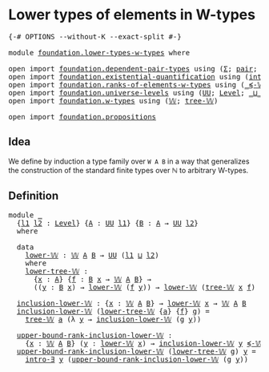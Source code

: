# Lower types of elements in W-types

<pre class="Agda"><a id="47" class="Symbol">{-#</a> <a id="51" class="Keyword">OPTIONS</a> <a id="59" class="Pragma">--without-K</a> <a id="71" class="Pragma">--exact-split</a> <a id="85" class="Symbol">#-}</a>

<a id="90" class="Keyword">module</a> <a id="97" href="foundation.lower-types-w-types.html" class="Module">foundation.lower-types-w-types</a> <a id="128" class="Keyword">where</a>

<a id="135" class="Keyword">open</a> <a id="140" class="Keyword">import</a> <a id="147" href="foundation.dependent-pair-types.html" class="Module">foundation.dependent-pair-types</a> <a id="179" class="Keyword">using</a> <a id="185" class="Symbol">(</a><a id="186" href="foundation-core.dependent-pair-types.html#515" class="Record">Σ</a><a id="187" class="Symbol">;</a> <a id="189" href="foundation-core.dependent-pair-types.html#588" class="InductiveConstructor">pair</a><a id="193" class="Symbol">;</a> <a id="195" href="foundation-core.dependent-pair-types.html#605" class="Field">pr1</a><a id="198" class="Symbol">;</a> <a id="200" href="foundation-core.dependent-pair-types.html#617" class="Field">pr2</a><a id="203" class="Symbol">)</a>
<a id="205" class="Keyword">open</a> <a id="210" class="Keyword">import</a> <a id="217" href="foundation.existential-quantification.html" class="Module">foundation.existential-quantification</a> <a id="255" class="Keyword">using</a> <a id="261" class="Symbol">(</a><a id="262" href="foundation.existential-quantification.html#2238" class="Function">intro-∃</a><a id="269" class="Symbol">)</a>
<a id="271" class="Keyword">open</a> <a id="276" class="Keyword">import</a> <a id="283" href="foundation.ranks-of-elements-w-types.html" class="Module">foundation.ranks-of-elements-w-types</a> <a id="320" class="Keyword">using</a> <a id="326" class="Symbol">(</a><a id="327" href="foundation.ranks-of-elements-w-types.html#1550" class="Function Operator">_≼-𝕎_</a><a id="332" class="Symbol">)</a>
<a id="334" class="Keyword">open</a> <a id="339" class="Keyword">import</a> <a id="346" href="foundation.universe-levels.html" class="Module">foundation.universe-levels</a> <a id="373" class="Keyword">using</a> <a id="379" class="Symbol">(</a><a id="380" href="foundation-core.universe-levels.html#235" class="Primitive">UU</a><a id="382" class="Symbol">;</a> <a id="384" href="Agda.Primitive.html#597" class="Postulate">Level</a><a id="389" class="Symbol">;</a> <a id="391" href="Agda.Primitive.html#810" class="Primitive Operator">_⊔_</a><a id="394" class="Symbol">)</a>
<a id="396" class="Keyword">open</a> <a id="401" class="Keyword">import</a> <a id="408" href="foundation.w-types.html" class="Module">foundation.w-types</a> <a id="427" class="Keyword">using</a> <a id="433" class="Symbol">(</a><a id="434" href="foundation.w-types.html#2266" class="Datatype">𝕎</a><a id="435" class="Symbol">;</a> <a id="437" href="foundation.w-types.html#2335" class="InductiveConstructor">tree-𝕎</a><a id="443" class="Symbol">)</a>

<a id="446" class="Keyword">open</a> <a id="451" class="Keyword">import</a> <a id="458" href="foundation.propositions.html" class="Module">foundation.propositions</a>
</pre>
## Idea

We define by induction a type family over `W A B` in a way that generalizes the construction of the standard finite types over ℕ to arbitrary W-types.

## Definition

<pre class="Agda"><a id="671" class="Keyword">module</a> <a id="678" href="foundation.lower-types-w-types.html#678" class="Module">_</a>
  <a id="682" class="Symbol">{</a><a id="683" href="foundation.lower-types-w-types.html#683" class="Bound">l1</a> <a id="686" href="foundation.lower-types-w-types.html#686" class="Bound">l2</a> <a id="689" class="Symbol">:</a> <a id="691" href="Agda.Primitive.html#597" class="Postulate">Level</a><a id="696" class="Symbol">}</a> <a id="698" class="Symbol">{</a><a id="699" href="foundation.lower-types-w-types.html#699" class="Bound">A</a> <a id="701" class="Symbol">:</a> <a id="703" href="foundation-core.universe-levels.html#235" class="Primitive">UU</a> <a id="706" href="foundation.lower-types-w-types.html#683" class="Bound">l1</a><a id="708" class="Symbol">}</a> <a id="710" class="Symbol">{</a><a id="711" href="foundation.lower-types-w-types.html#711" class="Bound">B</a> <a id="713" class="Symbol">:</a> <a id="715" href="foundation.lower-types-w-types.html#699" class="Bound">A</a> <a id="717" class="Symbol">→</a> <a id="719" href="foundation-core.universe-levels.html#235" class="Primitive">UU</a> <a id="722" href="foundation.lower-types-w-types.html#686" class="Bound">l2</a><a id="724" class="Symbol">}</a>
  <a id="728" class="Keyword">where</a>
  
  <a id="739" class="Keyword">data</a>
    <a id="748" href="foundation.lower-types-w-types.html#748" class="Datatype">lower-𝕎</a> <a id="756" class="Symbol">:</a> <a id="758" href="foundation.w-types.html#2266" class="Datatype">𝕎</a> <a id="760" href="foundation.lower-types-w-types.html#699" class="Bound">A</a> <a id="762" href="foundation.lower-types-w-types.html#711" class="Bound">B</a> <a id="764" class="Symbol">→</a> <a id="766" href="foundation-core.universe-levels.html#235" class="Primitive">UU</a> <a id="769" class="Symbol">(</a><a id="770" href="foundation.lower-types-w-types.html#683" class="Bound">l1</a> <a id="773" href="Agda.Primitive.html#810" class="Primitive Operator">⊔</a> <a id="775" href="foundation.lower-types-w-types.html#686" class="Bound">l2</a><a id="777" class="Symbol">)</a>
    <a id="783" class="Keyword">where</a>
    <a id="793" href="foundation.lower-types-w-types.html#793" class="InductiveConstructor">lower-tree-𝕎</a> <a id="806" class="Symbol">:</a>
      <a id="814" class="Symbol">{</a><a id="815" href="foundation.lower-types-w-types.html#815" class="Bound">x</a> <a id="817" class="Symbol">:</a> <a id="819" href="foundation.lower-types-w-types.html#699" class="Bound">A</a><a id="820" class="Symbol">}</a> <a id="822" class="Symbol">{</a><a id="823" href="foundation.lower-types-w-types.html#823" class="Bound">f</a> <a id="825" class="Symbol">:</a> <a id="827" href="foundation.lower-types-w-types.html#711" class="Bound">B</a> <a id="829" href="foundation.lower-types-w-types.html#815" class="Bound">x</a> <a id="831" class="Symbol">→</a> <a id="833" href="foundation.w-types.html#2266" class="Datatype">𝕎</a> <a id="835" href="foundation.lower-types-w-types.html#699" class="Bound">A</a> <a id="837" href="foundation.lower-types-w-types.html#711" class="Bound">B</a><a id="838" class="Symbol">}</a> <a id="840" class="Symbol">→</a>
      <a id="848" class="Symbol">((</a><a id="850" href="foundation.lower-types-w-types.html#850" class="Bound">y</a> <a id="852" class="Symbol">:</a> <a id="854" href="foundation.lower-types-w-types.html#711" class="Bound">B</a> <a id="856" href="foundation.lower-types-w-types.html#815" class="Bound">x</a><a id="857" class="Symbol">)</a> <a id="859" class="Symbol">→</a> <a id="861" href="foundation.lower-types-w-types.html#748" class="Datatype">lower-𝕎</a> <a id="869" class="Symbol">(</a><a id="870" href="foundation.lower-types-w-types.html#823" class="Bound">f</a> <a id="872" href="foundation.lower-types-w-types.html#850" class="Bound">y</a><a id="873" class="Symbol">))</a> <a id="876" class="Symbol">→</a> <a id="878" href="foundation.lower-types-w-types.html#748" class="Datatype">lower-𝕎</a> <a id="886" class="Symbol">(</a><a id="887" href="foundation.w-types.html#2335" class="InductiveConstructor">tree-𝕎</a> <a id="894" href="foundation.lower-types-w-types.html#815" class="Bound">x</a> <a id="896" href="foundation.lower-types-w-types.html#823" class="Bound">f</a><a id="897" class="Symbol">)</a>

  <a id="902" href="foundation.lower-types-w-types.html#902" class="Function">inclusion-lower-𝕎</a> <a id="920" class="Symbol">:</a> <a id="922" class="Symbol">{</a><a id="923" href="foundation.lower-types-w-types.html#923" class="Bound">x</a> <a id="925" class="Symbol">:</a> <a id="927" href="foundation.w-types.html#2266" class="Datatype">𝕎</a> <a id="929" href="foundation.lower-types-w-types.html#699" class="Bound">A</a> <a id="931" href="foundation.lower-types-w-types.html#711" class="Bound">B</a><a id="932" class="Symbol">}</a> <a id="934" class="Symbol">→</a> <a id="936" href="foundation.lower-types-w-types.html#748" class="Datatype">lower-𝕎</a> <a id="944" href="foundation.lower-types-w-types.html#923" class="Bound">x</a> <a id="946" class="Symbol">→</a> <a id="948" href="foundation.w-types.html#2266" class="Datatype">𝕎</a> <a id="950" href="foundation.lower-types-w-types.html#699" class="Bound">A</a> <a id="952" href="foundation.lower-types-w-types.html#711" class="Bound">B</a>
  <a id="956" href="foundation.lower-types-w-types.html#902" class="Function">inclusion-lower-𝕎</a> <a id="974" class="Symbol">(</a><a id="975" href="foundation.lower-types-w-types.html#793" class="InductiveConstructor">lower-tree-𝕎</a> <a id="988" class="Symbol">{</a><a id="989" href="foundation.lower-types-w-types.html#989" class="Bound">a</a><a id="990" class="Symbol">}</a> <a id="992" class="Symbol">{</a><a id="993" href="foundation.lower-types-w-types.html#993" class="Bound">f</a><a id="994" class="Symbol">}</a> <a id="996" href="foundation.lower-types-w-types.html#996" class="Bound">g</a><a id="997" class="Symbol">)</a> <a id="999" class="Symbol">=</a>
    <a id="1005" href="foundation.w-types.html#2335" class="InductiveConstructor">tree-𝕎</a> <a id="1012" href="foundation.lower-types-w-types.html#989" class="Bound">a</a> <a id="1014" class="Symbol">(λ</a> <a id="1017" href="foundation.lower-types-w-types.html#1017" class="Bound">y</a> <a id="1019" class="Symbol">→</a> <a id="1021" href="foundation.lower-types-w-types.html#902" class="Function">inclusion-lower-𝕎</a> <a id="1039" class="Symbol">(</a><a id="1040" href="foundation.lower-types-w-types.html#996" class="Bound">g</a> <a id="1042" href="foundation.lower-types-w-types.html#1017" class="Bound">y</a><a id="1043" class="Symbol">))</a>

  <a id="1049" href="foundation.lower-types-w-types.html#1049" class="Function">upper-bound-rank-inclusion-lower-𝕎</a> <a id="1084" class="Symbol">:</a>
    <a id="1090" class="Symbol">{</a><a id="1091" href="foundation.lower-types-w-types.html#1091" class="Bound">x</a> <a id="1093" class="Symbol">:</a> <a id="1095" href="foundation.w-types.html#2266" class="Datatype">𝕎</a> <a id="1097" href="foundation.lower-types-w-types.html#699" class="Bound">A</a> <a id="1099" href="foundation.lower-types-w-types.html#711" class="Bound">B</a><a id="1100" class="Symbol">}</a> <a id="1102" class="Symbol">(</a><a id="1103" href="foundation.lower-types-w-types.html#1103" class="Bound">y</a> <a id="1105" class="Symbol">:</a> <a id="1107" href="foundation.lower-types-w-types.html#748" class="Datatype">lower-𝕎</a> <a id="1115" href="foundation.lower-types-w-types.html#1091" class="Bound">x</a><a id="1116" class="Symbol">)</a> <a id="1118" class="Symbol">→</a> <a id="1120" href="foundation.lower-types-w-types.html#902" class="Function">inclusion-lower-𝕎</a> <a id="1138" href="foundation.lower-types-w-types.html#1103" class="Bound">y</a> <a id="1140" href="foundation.ranks-of-elements-w-types.html#1550" class="Function Operator">≼-𝕎</a> <a id="1144" href="foundation.lower-types-w-types.html#1091" class="Bound">x</a>
  <a id="1148" href="foundation.lower-types-w-types.html#1049" class="Function">upper-bound-rank-inclusion-lower-𝕎</a> <a id="1183" class="Symbol">(</a><a id="1184" href="foundation.lower-types-w-types.html#793" class="InductiveConstructor">lower-tree-𝕎</a> <a id="1197" href="foundation.lower-types-w-types.html#1197" class="Bound">g</a><a id="1198" class="Symbol">)</a> <a id="1200" href="foundation.lower-types-w-types.html#1200" class="Bound">y</a> <a id="1202" class="Symbol">=</a>
    <a id="1208" href="foundation.existential-quantification.html#2238" class="Function">intro-∃</a> <a id="1216" href="foundation.lower-types-w-types.html#1200" class="Bound">y</a> <a id="1218" class="Symbol">(</a><a id="1219" href="foundation.lower-types-w-types.html#1049" class="Function">upper-bound-rank-inclusion-lower-𝕎</a> <a id="1254" class="Symbol">(</a><a id="1255" href="foundation.lower-types-w-types.html#1197" class="Bound">g</a> <a id="1257" href="foundation.lower-types-w-types.html#1200" class="Bound">y</a><a id="1258" class="Symbol">))</a>
</pre>